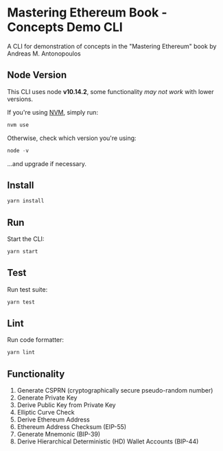 # Mastering Ethereum Book - Concepts Demo CLI
A CLI for demonstration of concepts in the "Mastering Ethereum" book by Andreas M. Antonopoulos


## Node Version 
This CLI uses node **v10.14.2**, some functionality _may not work_ with lower versions.

If you're using [NVM](https://github.com/creationix/nvm), simply run:
```javascript
nvm use
```
Otherwise, check which version you're using:
```javascript
node -v
```
...and upgrade if necessary.

## Install
```javascript
yarn install
```

## Run
Start the CLI:
```javascript
yarn start
```

## Test
Run test suite:
```javascript
yarn test
```

## Lint
Run code formatter:
```javascript
yarn lint
```

## Functionality
1. Generate CSPRN (cryptographically secure pseudo-random number)
1. Generate Private Key
1. Derive Public Key from Private Key
1. Elliptic Curve Check
1. Derive Ethereum Address
1. Ethereum Address Checksum (EIP-55)
1. Generate Mnemonic (BIP-39)
1. Derive Hierarchical Deterministic (HD) Wallet Accounts (BIP-44)
